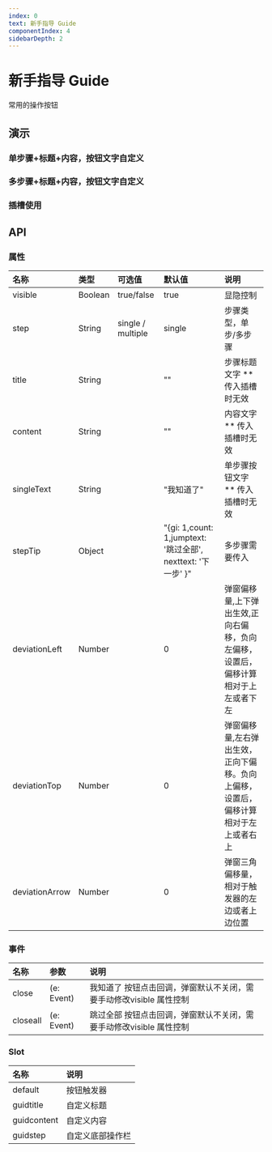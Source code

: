 ```yaml
---
index: 0
text: 新手指导 Guide
componentIndex: 4
sidebarDepth: 2
---
```


# 新手指导 Guide

常用的操作按钮

## 演示


### 单步骤+标题+内容，按钮文字自定义
<demo src="./test/single.vue"  title="单步骤实现" ></demo>

### 多步骤+标题+内容，按钮文字自定义
<demo src="./test/multiple.vue"  title="多步骤" ></demo>

### 插槽使用
<demo src="./test/slot.vue"  title="插槽使用" ></demo>
## API

### 属性

| 名称     | 类型    | 可选值                                   | 默认值  | 说明                                                       |
| :------- | :------ | :--------------------------------------- | :------ | :--------------------------------------------------------- |
| visible   | Boolean  | true/false                   | true  | 显隐控制 |
| step     | String  | single / multiple | single | 步骤类型，单步/多步骤                                                   |
| title     | String |                             | ""   | 步骤标题文字 ** 传入插槽时无效                                                |
| content  | String |                             | ""   | 内容文字    ** 传入插槽时无效                                       |
| singleText  | String |                             | "我知道了"   | 单步骤按钮文字 ** 传入插槽时无效  
| stepTip     | Object  |                               |    "{gi: 1,count: 1,jumptext: '跳过全部', nexttext: '下一步' }"     | 多步骤需要传入
| deviationLeft| Number  |                                          |    0     | 弹窗偏移量,上下弹出生效,正向右偏移，负向左偏移，设置后，偏移计算相对于上左或者下左
| deviationTop| Number  |                                          |    0     | 弹窗偏移量,左右弹出生效，正向下偏移。负向上偏移，设置后，偏移计算相对于左上或者右上
| deviationArrow| Number  |                                          |    0     | 弹窗三角偏移量，相对于触发器的左边或者上边位置
### 事件

| 名称    | 参数       | 说明         |
| :------ | :--------- | :----------- |
| close | (e: Event) | 我知道了 按钮点击回调，弹窗默认不关闭，需要手动修改visible 属性控制 |
| closeall | (e: Event) | 跳过全部 按钮点击回调，弹窗默认不关闭，需要手动修改visible 属性控制 | |
### Slot

| 名称    | 说明             |
| :------ | :--------------- |
| default | 按钮触发器 |
| guidtitle | 自定义标题 |
| guidcontent | 自定义内容 |
| guidstep | 自定义底部操作栏 |
